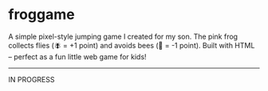 # froggame
A simple pixel-style jumping game I created for my son. The pink frog collects flies (🪰 = +1 point) and avoids bees (🐝 = -1 point). Built with HTML – perfect as a fun little web game for kids!


___
IN PROGRESS
